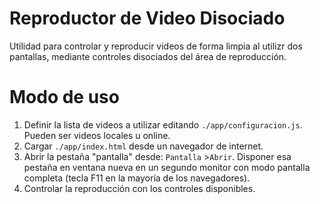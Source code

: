 # Reproductor de Video Disociado

Utilidad para controlar y reproducir videos de forma limpia al utilizr dos pantallas, mediante controles disociados del área de reproducción.

# Modo de uso

1. Definir la lista de videos a utilizar editando `./app/configuracion.js`. Pueden ser videos locales u online.
2. Cargar `./app/index.html` desde un navegador de internet.
3. Abrir la pestaña "pantalla" desde: `Pantalla` >`Abrir`. Disponer esa pestaña en ventana nueva en un segundo monitor con modo pantalla completa (tecla F11 en la mayoría de los navegadores).
4. Controlar la reproducción con los controles disponibles.
